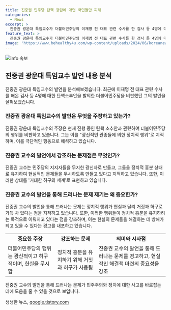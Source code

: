 ```yaml
---
title: 진중권 민주당 탄핵 광란에 애먼 국민들만 피해
categories:
  - News
excerpt: >
  진중권 광운대 특임교수가 더불어민주당의 이재명 전 대표 관련 수사를 한 검사 등 4명에 대한 탄핵소추안을 비판하며, 민주당의 탈진실 정치와 광신적 지지자들의 심리에 대해 언급했다. 그는 민주당의 거짓말과 광신적 지지자들을 늘 정치적 흥분상태로 유지하기 위한 전략에 대해 비판하고, 이를 선교사의 자극적인 설교와 마약과 같은 매커니즘에 비유했다.
feature_text: >
  진중권 광운대 특임교수가 더불어민주당의 이재명 전 대표 관련 수사를 한 검사 등 4명에 대한 탄핵소추안을 비판하며, 민주당의 탈진실 정치와 광신적 지지자들의 심리에 대해 언급했다. 그는 민주당의 거짓말과 광신적 지지자들을 늘 정치적 흥분상태로 유지하기 위한 전략에 대해 비판하고, 이를 선교사의 자극적인 설교와 마약과 같은 매커니즘에 비유했다.
image: 'https://www.behealthy4u.com/wp-content/uploads/2024/06/koreanews.jpg'
---
```


<p><img src="https://www.behealthy4u.com/wp-content/uploads/2024/06/koreanews.jpg" alt="info 속보" /></p>

<h2 data-ke-size="size26">진중권 광운대 특임교수 발언 내용 분석</h2>

<p data-ke-size="size16">진중권 광운대 특임교수의 발언을 분석해보겠습니다. 최근에 이재명 전 대표 관련 수사를 해온 검사 등 4명에 대한 탄핵소추안을 발의한 더불어민주당을 비판했던 그의 발언을 살펴보겠습니다.</p>

<h3>진중권 광운대 특임교수의 발언은 무엇을 주장하고 있는가?</h3>

<p data-ke-size="size16">진중권 광운대 특임교수의 주장은 현재 진행 중인 탄핵 소추안과 관련하여 더불어민주당의 행위를 비판하고 있습니다. 그는 이를 "광신적인 관종들에 의한 정치적 행위"로 지적하며, 이를 극단적인 행동으로 해석하고 있습니다.</p>

<h3>진중권 교수의 발언에서 강조하는 문제점은 무엇인가?</h3>

<p data-ke-size="size16">진중권 교수는 민주당의 지지자들을 무지한 광신자로 만들고, 그들을 정치적 흥분 상태로 유지하여 현실적인 문제들을 무시하도록 만들고 있다고 지적하고 있습니다. 또한, 이러한 상태를 '거대한 허구의 세계'로 표현하고 있습니다.</p>

<h3>진중권 교수의 발언을 통해 드러나는 문제 제기는 왜 중요한가?</h3>

<p data-ke-size="size16">진중권 교수의 발언을 통해 드러나는 문제는 정치적 행위가 현실과 달리 거짓과 허구로 가득 차 있다는 점을 지적하고 있습니다. 또한, 이러한 행위들이 정치적 흥분을 유지하려는 목적으로 이뤄지고 있다는 점을 강조하며, 이는 현실의 문제들을 해결하는 데 방해가 되고 있을 수 있다는 경고를 내포하고 있습니다.</p>

<table>
    <tr>
        <td style="text-align: center; height: 17px;"><b>중요한 주장</b></td>
        <td style="text-align: center; height: 17px;"><b>강조하는 문제</b></td>
        <td style="text-align: center; height: 17px;"><b>의미와 시사점</b></td>
    </tr>
    <tr>
        <td>더불어민주당의 행위는 광신적이고 허구적이며, 현실을 무시함</td>
        <td>정치적 흥분을 유지하기 위해 거짓과 허구가 사용됨</td>
        <td>진중권 교수의 발언을 통해 드러나는 문제를 경고하고, 현실적인 해결책 마련의 중요성을 강조</td>
    </tr>
</table>

<p data-ke-size="size16">진중권 교수의 발언을 통해 드러나는 문제가 민주주의와 정치에 대한 사고를 바로잡는 데에 도움을 줄 수 있을 것으로 보입니다.</p>
생생한 뉴스, <a href="https://qoogle.tistory.com" rel="dofollow">qoogle.tistory.com</a>


